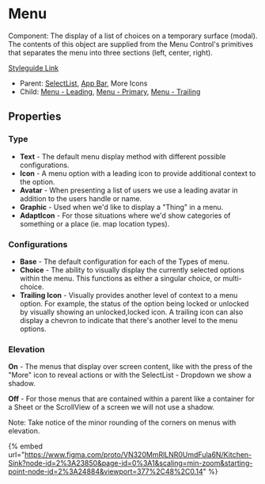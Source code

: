# Menu

Component: The display of a list of choices on a temporary surface (modal). The contents of this object are supplied from the Menu Control's primitives that separates the menu into three sections (left, center, right).

[Styleguide Link](https://zpl.io/VkymMBg)

* Parent: [SelectList](../form/selectlist.md), [App Bar](../app-bar/), More Icons
* Child: [Menu - Leading](mc-leading.md), [Menu - Primary](mc-primary.md), [Menu - Trailing](mc-trailing.md)

## Properties

### Type

* **Text** - The default menu display method with different possible configurations.
* **Icon** - A menu option with a leading icon to provide additional context to the option.
* **Avatar** - When presenting a list of users we use a leading avatar in addition to the users handle or name.
* **Graphic** - Used when we'd like to display a "Thing" in a menu.
* **AdaptIcon** - For those situations where we'd show categories of something or a place (ie. map location types).

### Configurations

* **Base** - The default configuration for each of the Types of menu.
* **Choice** - The ability to visually display the currently selected options within the menu. This functions as either a singular choice, or multi-choice.
* **Trailing Icon** - Visually provides another level of context to a menu option. For example, the status of the option being locked or unlocked by visually showing an unlocked,locked icon. A trailing icon can also display a chevron to indicate that there's another level to the menu options.

### Elevation

**On** - The menus that display over screen content, like with the press of the "More" icon to reveal actions or with the SelectList - Dropdown we show a shadow.

**Off** - For those menus that are contained within a parent like a container for a Sheet or the ScrollView of a screen we will not use a shadow.

Note: Take notice of the minor rounding of the corners on menus with elevation.

{% embed url="https://www.figma.com/proto/VN320MmRlLNR0UmdFula6N/Kitchen-Sink?node-id=2%3A23850&page-id=0%3A1&scaling=min-zoom&starting-point-node-id=2%3A24884&viewport=377%2C48%2C0.14" %}
